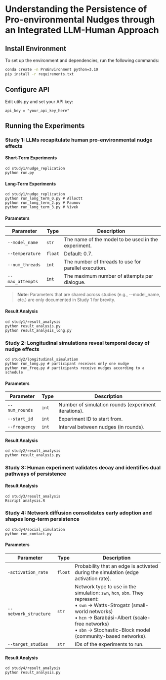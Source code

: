 # Understanding the Persistence of Pro-environmental Nudges through an Integrated LLM-Human Approach

## Install Environment

To set up the environment and dependencies, run the following commands:

```bash
conda create -n ProEnvironment python=3.10
pip install -r requirements.txt
```

## Configure API

Edit utils.py and set your API key:
```
api_key = "your_api_key_here"
```

## Running the Experiments

### Study 1: LLMs recapitulate human pro-environmental nudge effects

#### Short-Term Experiments
```
cd study1/nudge_replication
python run.py
```

#### Long-Term Experiments
```
cd study1/nudge_replication
python run_long_term_0.py # Alloctt
python run_long_term_2.py # Paunov
python run_long_term_3.py # Vivek
```

#### Parameters
| **Parameter**       | **Type** | **Description**                                              |
| ------------------- | -------- | ------------------------------------------------------------ |
| `--model_name`      | `str`    | The name of the model to be used in the experiment.          |
| `--temperature`     | `float`  | Default: 0.7.                                                |
| `--num_threads`     | `int`    | The number of threads to use for parallel execution.         |
| `--max_attempts`    | `int`    | The maximum number of attempts per dialogue.                 |

> **Note**: Parameters that are shared across studies (e.g., --model_name, etc.) are only documented in Study 1 for brevity.

#### Result Analysis
```
cd study1/result_analysis
python result_analysis.py
python result_analysis_long.py
```


### Study 2: Longitudinal simulations reveal temporal decay of nudge effects
```
cd study2/longitudinal_simulation
python run_long.py # participant receives only one nudge
python run_freq.py # participants receive nudges according to a schedule
```

#### Parameters
| **Parameter**  | **Type** | **Description**                                         |
| -------------- | -------- | ------------------------------------------------------- |
| `--num_rounds` | `int`    | Number of simulation rounds (experiment iterations).    |
| `--start_id`   | `int`    | Experiment ID to start from.                            |
| `--frequency`  | `int`    | Interval between nudges (in rounds).                    |

#### Result Analysis
```
cd study2/result_analysis
python result_analysis.py
```

### Study 3: Human experiment validates decay and identifies dual pathways of persistence

#### Result Analysis
```
cd study3/result_analysis
Rscript analysis.R
```

### Study 4: Network diffusion consolidates early adoption and shapes long-term persistence

```
cd study4/social_simulation
python run_contact.py
```

#### Parameters
| **Parameter**         | **Type** | **Description**                                                                                                                                                                                                                                      |
| --------------------- | -------- | ---------------------------------------------------------------------------------------------------------------------------------------------------------------------------------------------------------------------------------------------------- |
| `-activation_rate`    | `float`  | Probability that an edge is activated during the simulation (edge activation rate).                                                                                                                                                                  |
| `--network_structure` | `str`    | Network type to use in the simulation: `swn`, `hcn`, `sbn`. They represent: <br>• `swn` → Watts-Strogatz (small-world networks) <br>• `hcn` → Barabási-Albert (scale-free networks) <br>• `sbn` → Stochastic-Block model (community-based networks). |
| `--target_studies`    | `str`    | IDs of the experiments to run.                                                                                                                                                                                                                       |

#### Result Analysis
```
cd study4/result_analysis
python result_analysis.py
```